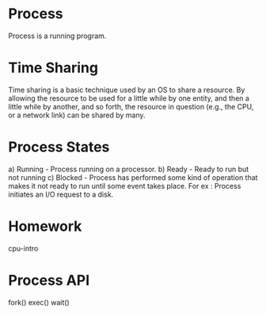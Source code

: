 # Process
Process is a running program.

# Time Sharing
Time sharing is a basic technique used by an OS to share a resource. By allowing the resource to be used for a little 
while by one entity, and then a little while by another, and so forth, the resource in question (e.g., the CPU, or a 
network link) can be shared by many.

# Process States
a) Running - Process running on a processor.
b) Ready - Ready to run but not running
c) Blocked - Process has performed some kind of operation that makes it not ready to run until some event takes place.
             For ex : Process initiates an I/O request to a disk.

# Homework
cpu-intro

# Process API
fork()
exec()
wait()
